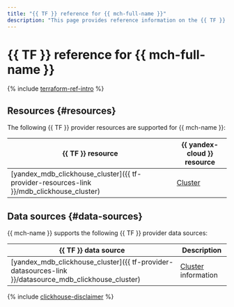 ```yaml
---
title: "{{ TF }} reference for {{ mch-full-name }}"
description: "This page provides reference information on the {{ TF }} provider resources and data sources supported for {{ mch-name }}."
---
```


# {{ TF }} reference for {{ mch-full-name }}

{% include [terraform-ref-intro](../_includes/terraform-ref-intro.md) %}

## Resources {#resources}

The following {{ TF }} provider resources are supported for {{ mch-name }}:

| **{{ TF }} resource** | **{{ yandex-cloud }} resource** |
| --- | --- |
| [yandex_mdb_clickhouse_cluster]({{ tf-provider-resources-link }}/mdb_clickhouse_cluster) | [Cluster](concepts/index.md) |

## Data sources {#data-sources}

{{ mch-name }} supports the following {{ TF }} provider data sources:

| **{{ TF }} data source** | **Description** |
| --- | --- |
| [yandex_mdb_clickhouse_cluster]({{ tf-provider-datasources-link }}/datasource_mdb_clickhouse_cluster) | [Cluster](concepts/index.md) information |

{% include [clickhouse-disclaimer](../_includes/clickhouse-disclaimer.md) %}
